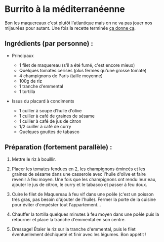 Burrito à la méditerranéenne
=================

Bon les maquereaux c'est plutôt l'atlantique mais on ne va pas
jouer nos mijaurées pour autant. Une fois la recette terminée
[ça donne ça](http://www.flickr.com/photos/eisaru/8503804428/).

Ingrédients (par personne) :
------

- Principaux
    + 1 filet de maquereau (s'il a été fumé, c'est encore mieux)
    + Quelques tomates cerises (plus fermes qu'une grosse tomate)
    + 4 champignons de Paris (taille moyenne)
    + 100g de riz
    + 1 tranche d'emmental
    + 1 tortilla

- Issus du placard à condiments
    + 1 cuiller à soupe d'huile d'olive
    + 1 cuiller à café de graines de sésame
    + 1 cuiller à café de jus de citron
    + 1/2 cuiller à café de curry
    + Quelques gouttes de tabasco

Préparation (fortement parallèle) :
------

1. Mettre le riz à bouillir.

2. Placer les tomates fendues en 2, les champignons émincés et les
   graines de sésame dans une casserole avec l'huile d'olive et faire
   revenir à feu moyen.
   Une fois que les champignons ont rendu leur eau, ajouter le jus de
   citron, le curry et le tabasco et passer à feu doux.

3. Cuire le filet de Maquereau à feu vif dans une poêle (c'est un
   poisson très gras, pas besoin d'ajouter de l'huile). Fermer la
   porte de la cuisine pour éviter d'empéster tout l'appartement...

4. Chauffer la tortilla quelques minutes à feu moyen dans une poêle
   puis la retourner et place la tranche d'emmental en son centre.

5. Dressage! Étaler le riz sur la tranche d'emmental, puis le filet
   éventuellement déchiqueté et finir avec les légumes. Bon appétit !
